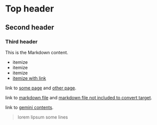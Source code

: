 # Top header
## Second header
### Third header

This is the Markdown content.

- itemize
- itemize
- itemize
- [itemize with link](https://www.tsukuba.ac.jp)

link to [some page](https://www.example.com) and [other page](https://www.google.com).

link to [markdown file](/foo/) and [markdown file not included to convert target](/bar/).

link to [gemini contents](gemini://gemini.circumlunar.space).

> lorem lipsum
> some lines
